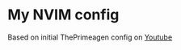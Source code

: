 # My NVIM config

Based on initial ThePrimeagen config on [Youtube](https://www.youtube.com/watch?v=w7i4amO_zaE&t=1310s)

